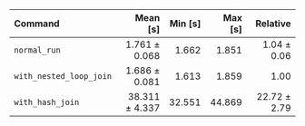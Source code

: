 | Command | Mean [s] | Min [s] | Max [s] | Relative |
|:---|---:|---:|---:|---:|
| `normal_run` | 1.761 ± 0.068 | 1.662 | 1.851 | 1.04 ± 0.06 |
| `with_nested_loop_join` | 1.686 ± 0.081 | 1.613 | 1.859 | 1.00 |
| `with_hash_join` | 38.311 ± 4.337 | 32.551 | 44.869 | 22.72 ± 2.79 |
